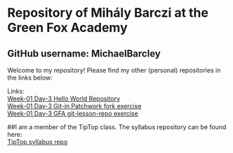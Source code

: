 ﻿# Repository of Mihály Barczi at the Green Fox Academy
## GitHub username: MichaelBarcley

Welcome to my repository! Please find my other (personal) repositories in the links below:

Links:  
[Week-01 Day-3 Hello World Repository](https://github.com/MichaelBarcley/hello-world)  
[Week-01 Day-3 Git-in Patchwork fork exercise](https://github.com/MichaelBarcley/patchwork)  
[Week-01 Day-3 GFA git-lesson-repo exercise](https://github.com/MichaelBarcley/git-lesson-repository)  

##I am a member of the TipTop class. The syllabus repository can be found here:  
[TipTop syllabus repo](https://github.com/green-fox-academy/tiptop-syllabus)  
